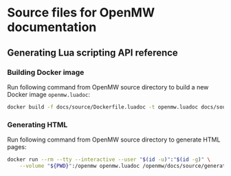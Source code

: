 # Source files for OpenMW documentation

## Generating Lua scripting API reference

### Building Docker image

Run following command from OpenMW source directory to build a new Docker image `openmw.luadoc`:
```bash
docker build -f docs/source/Dockerfile.luadoc -t openmw.luadoc docs/source
```

### Generating HTML

Run following command from OpenMW source directory to generate HTML pages:
```bash
docker run --rm --tty --interactive --user "$(id -u)":"$(id -g)" \
    --volume "${PWD}":/openmw openmw.luadoc /openmw/docs/source/generate_luadoc.sh
```
